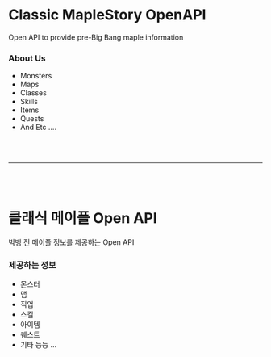 # Classic MapleStory OpenAPI
Open API to provide pre-Big Bang maple information

### About Us
- Monsters
- Maps
- Classes
- Skills
- Items
- Quests
- And Etc ....

<br><br>
<hr>
<br><br>

# 클래식 메이플 Open API
빅뱅 전 메이플 정보를 제공하는 Open API

### 제공하는 정보
- 몬스터
- 맵
- 직업
- 스킬
- 아이템
- 퀘스트
- 기타 등등 ...
